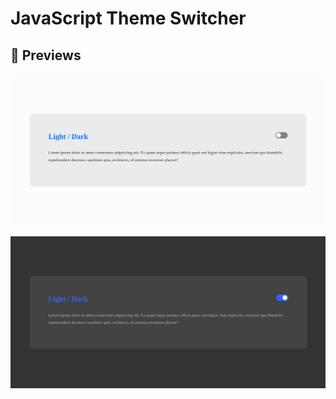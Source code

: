 # JavaScript Theme Switcher

## :eyes: Previews

![Light](preview_light.png)

![Dark](preview_dark.png)
